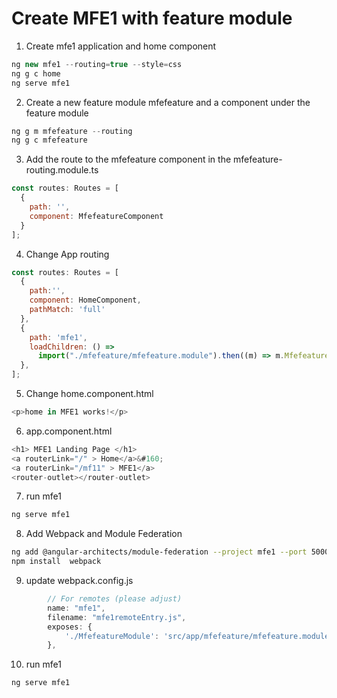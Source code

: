 # Create MFE1 with feature module

1. Create mfe1 application and home component

```js
ng new mfe1 --routing=true --style=css 
ng g c home
ng serve mfe1

```

2. Create a new feature module mfefeature and a component under the feature module

```js
ng g m mfefeature --routing
ng g c mfefeature

```

3. Add the route to the mfefeature component in the mfefeature-routing.module.ts

```js
const routes: Routes = [
  {
    path: '',
    component: MfefeatureComponent
  }
];
```

4. Change App routing

```js
const routes: Routes = [
  {
    path:'',
    component: HomeComponent,
    pathMatch: 'full'
  },
  {
    path: 'mfe1',
    loadChildren: () => 
      import("./mfefeature/mfefeature.module").then((m) => m.MfefeatureModule),
  },
];
```

5. Change home.component.html

```js
<p>home in MFE1 works!</p>
```

6. app.component.html

```js
<h1> MFE1 Landing Page </h1>
<a routerLink="/" > Home</a>&#160;
<a routerLink="/mf11" > MFE1</a>
<router-outlet></router-outlet>
```

7. run mfe1

```bash
ng serve mfe1
```

8. Add Webpack and Module Federation

```bash
ng add @angular-architects/module-federation --project mfe1 --port 5000
npm install  webpack
```

9. update webpack.config.js

```js
        // For remotes (please adjust)
        name: "mfe1",
        filename: "mfe1remoteEntry.js",
        exposes: {
            './MfefeatureModule': 'src/app/mfefeature/mfefeature.module.ts',
        },  
```

10. run mfe1

```bash
ng serve mfe1
```
